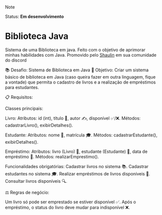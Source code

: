 
> [!NOTE]
> Status: **Em desenvolvimento**

# Biblioteca Java
Sistema de uma Biblioteca em java.
Feito com o objetivo de aprimorar minhas habilidades com Java.
Promovido pelo [Shaulin](https://youtube.com/@shaulinsmb?si=zC-k2PJXkCNmjYLu) em sua comunidade do discord




📚 Desafio: Sistema de Biblioteca em Java
🎯 Objetivo:
Criar um sistema básico de biblioteca em Java (caso queira fazer em outra linguagem, fique a vontade)
que permita o cadastro de livros e a realização de empréstimos para estudantes.

📋 Requisitos:

Classes principais:

Livro:
Atributos: id (int), título 📖, autor ✍️, disponível ✅/❌.
Métodos: cadastrarLivro(), exibirDetalhes().


Estudante:
Atributos: nome 👤, matrícula 🎓.
Métodos: cadastrarEstudante(), exibirDetalhes().

Empréstimo:
Atributos: livro (Livro) 📘, estudante (Estudante) 👤, data de empréstimo 📅.
Métodos: realizarEmprestimo().

Funcionalidades obrigatórias:
Cadastrar livros no sistema 📚.
Cadastrar estudantes no sistema 🎓.
Realizar empréstimos de livros disponíveis 📘.
Consultar livros disponíveis 🔍.

⚖️ Regras de negócio:

Um livro só pode ser emprestado se estiver disponível ✅.
Após o empréstimo, o status do livro deve mudar para indisponível ❌.


